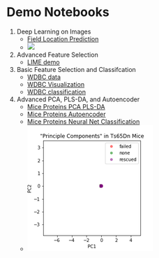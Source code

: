 # Demo Notebooks

1. Deep Learning on Images
    * [Field Location Prediction](Field%20Location%20Prediction.ipynb)
    * ![](data/Bolivia.png)
2. Advanced Feature Selection
    * [LIME demo](LIME%20demo.ipynb)
3. Basic Feature Selection and Classifcation
    * [WDBC data](WDBC_1_data.ipynb)
    * [WDBC Visualization](WDBC_2_viz.ipynb)
    * [WDBC classification](WDBC_3_classification.ipynb)
4. Advanced PCA, PLS-DA, and Autoencoder
    * [Mice Proteins PCA PLS-DA](mice_proteins_pca_plsda.ipynb)
    * [Mice Proteins Autoencoder](mice_proteins_mxnet_autoencoder.ipynb)
    * [Mice Proteins Neural Net Classification](mice_proteins_mxnet_classify.ipynb)
    * ![](classification_pca_history_dn.gif)